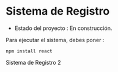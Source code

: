 <h1>Sistema de Registro</h1>

- Estado del proyecto : En construcción.

Para ejecutar el sistema, debes poner :

```npm install react ```

Sistema de Registro 2
